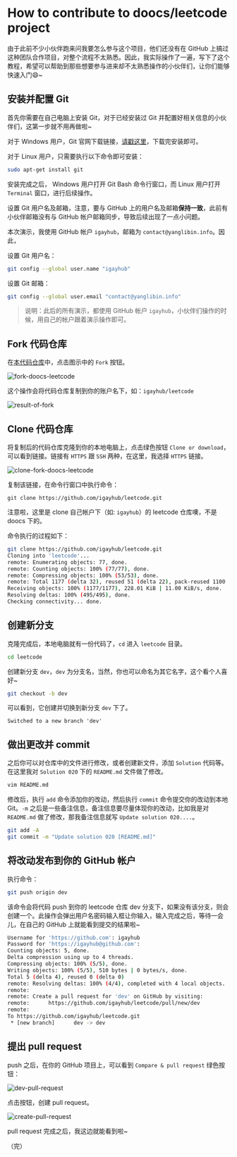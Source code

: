 # How to contribute to doocs/leetcode project

由于此前不少小伙伴跑来问我要怎么参与这个项目，他们还没有在 GitHub 上搞过这种团队合作项目，对整个流程不太熟悉。因此，我实际操作了一遍，写下了这个教程，希望可以帮助到那些想要参与进来却不太熟悉操作的小伙伴们，让你们能够快速入门😄~


##  安装并配置 Git
首先你需要在自己电脑上安装 Git，对于已经安装过 Git 并配置好相关信息的小伙伴们，这第一步就不用再做啦~

对于 Windows 用户，Git 官网下载链接，[请戳这里](https://git-scm.com/downloads)，下载完安装即可。

对于 Linux 用户，只需要执行以下命令即可安装：
```bash
sudo apt-get install git
```

安装完成之后，
Windows 用户打开 Git Bash 命令行窗口，而 Linux 用户打开 `Terminal` 窗口，进行后续操作。

设置 Git 用户名及邮箱，注意，要与 GitHub 上的用户名及邮箱**保持一致**，此前有小伙伴邮箱没有与 GitHub 帐户邮箱同步，导致后续出现了一点小问题。

本次演示，我使用 GitHub 帐户 `igayhub`，邮箱为 `contact@yanglibin.info`。因此，

设置 Git 用户名：
```bash
git config --global user.name "igayhub"
```

设置 Git 邮箱：
```bash
git config --global user.email "contact@yanglibin.info"
```

> 说明：此后的所有演示，都使用 GitHub 帐户 `igayhub`，小伙伴们操作的时候，用自己的帐户跟着演示操作即可。

## Fork 代码仓库

在[本代码仓库](https://github.com/doocs/leetcode)中，点击图示中的 `Fork` 按钮。 

![fork-doocs-leetcode](http://p9ucdlghd.bkt.clouddn.com/fork-doocs-leetcode.png)

这个操作会将代码仓库复制到你的账户名下，如：`igayhub/leetcode`

![result-of-fork](http://p9ucdlghd.bkt.clouddn.com/result-of-fork.png)


## Clone 代码仓库
将复制后的代码仓库克隆到你的本地电脑上，点击绿色按钮 `Clone or download`，可以看到链接。链接有 `HTTPS` 跟 `SSH` 两种，在这里，我选择 `HTTPS` 链接。

![clone-fork-doocs-leetcode](http://p9ucdlghd.bkt.clouddn.com/clone-fork-doocs-leetcode.png)

复制该链接，在命令行窗口中执行命令：
```
git clone https://github.com/igayhub/leetcode.git
```

注意啦，这里是 clone 自己帐户下（如: `igayhub`）的 leetcode 仓库噢，不是 doocs 下的。

命令执行的过程如下：
```bash
git clone https://github.com/igayhub/leetcode.git
Cloning into 'leetcode'...
remote: Enumerating objects: 77, done.
remote: Counting objects: 100% (77/77), done.
remote: Compressing objects: 100% (53/53), done.
remote: Total 1177 (delta 32), reused 51 (delta 22), pack-reused 1100
Receiving objects: 100% (1177/1177), 228.01 KiB | 11.00 KiB/s, done.
Resolving deltas: 100% (495/495), done.
Checking connectivity... done.

```

## 创建新分支
克隆完成后，本地电脑就有一份代码了，`cd` 进入 `leetcode` 目录。
```bash
cd leetcode
```

创建新分支 `dev`，`dev` 为分支名，当然，你也可以命名为其它名字，这个看个人喜好~

```bash
git checkout -b dev
```

可以看到，它创建并切换到新分支 `dev` 下了。
```
Switched to a new branch 'dev'
```

## 做出更改并 commit
之后你可以对仓库中的文件进行修改，或者创建新文件，添加 `Solution` 代码等。在这里我对 `Solution 020` 下的 `README.md` 文件做了修改。
```bash
vim README.md 
```

修改后，执行 `add` 命令添加你的改动，然后执行 `commit` 命令提交你的改动到本地 Git。`-m` 之后是一些备注信息，备注信息要尽量体现你的改动，比如我是对  `README.md` 做了修改，那我备注信息就写 `Update solution 020....`。

```bash
git add -A
git commit -m "Update solution 020 [README.md]"

```

## 将改动发布到你的 GitHub 帐户
执行命令：
```bash
git push origin dev
```
该命令会将代码 push 到你的 leetcode 仓库 dev 分支下，如果没有该分支，则会创建一个。此操作会弹出用户名密码输入框让你输入，输入完成之后，等待一会儿，在自己的 GitHub 上就能看到提交的结果啦~
```bash
Username for 'https://github.com': igayhub
Password for 'https://igayhub@github.com': 
Counting objects: 5, done.
Delta compression using up to 4 threads.
Compressing objects: 100% (5/5), done.
Writing objects: 100% (5/5), 510 bytes | 0 bytes/s, done.
Total 5 (delta 4), reused 0 (delta 0)
remote: Resolving deltas: 100% (4/4), completed with 4 local objects.
remote: 
remote: Create a pull request for 'dev' on GitHub by visiting:
remote:      https://github.com/igayhub/leetcode/pull/new/dev
remote: 
To https://github.com/igayhub/leetcode.git
 * [new branch]      dev -> dev

```

## 提出 pull request
push 之后，在你的 GitHub 项目上，可以看到 `Compare & pull request` 绿色按钮：

![dev-pull-request](http://p9ucdlghd.bkt.clouddn.com/dev-pull-request.png)

点击按钮，创建 pull request。

![create-pull-request](http://p9ucdlghd.bkt.clouddn.com/create-pull-request.png)

pull request 完成之后，我这边就能看到啦~


（完）
